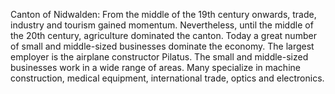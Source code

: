 Canton of Nidwalden: From the middle of the 19th century onwards, trade, industry and tourism gained momentum. Nevertheless, until the middle of the 20th century, agriculture dominated the canton. Today a great number of small and middle-sized businesses dominate the economy. The largest employer is the airplane constructor Pilatus. The small and middle-sized businesses work in a wide range of areas. Many specialize in machine construction, medical equipment, international trade, optics and electronics.
